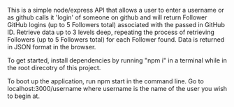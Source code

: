This is a simple node/express API that allows a user to enter a username or as github calls it 
'login' of someone on github and will return Follower GitHub logins (up to
5 Followers total) associated with the passed in GitHub ID. Retrieve data up to 3 levels
deep, repeating the process of retrieving Followers (up to 5 Followers total) for each
Follower found. Data is returned in JSON format in the browser.

To get started, install dependencies by running "npm i" in a terminal while in the root direcotry of this project.

To boot up the application, run npm start in the command line. Go to localhost:3000/username where username is the name of the user you wish to begin at.